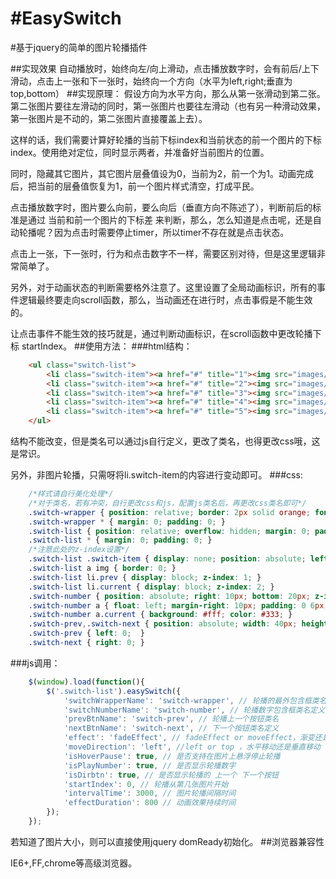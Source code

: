 #EasySwitch
==========

#基于jquery的简单的图片轮播插件

##实现效果
自动播放时，始终向左/向上滑动，点击播放数字时，会有前后/上下滑动，点击上一张和下一张时，始终向一个方向（水平为left,right;垂直为top,bottom）
##实现原理：
假设方向为水平方向，那么从第一张滑动到第二张。第二张图片要往左滑动的同时，第一张图片也要往左滑动（也有另一种滑动效果，第一张图片是不动的，第二张图片直接覆盖上去）。

这样的话，我们需要计算好轮播的当前下标index和当前状态的前一个图片的下标index。使用绝对定位，同时显示两者，并准备好当前图片的位置。

同时，隐藏其它图片，其它图片层叠值设为0，当前为2，前一个为1。动画完成后，把当前的层叠值恢复为1，前一个图片样式清空，打成平民。

点击播放数字时，图片要么向前，要么向后（垂直方向不陈述了），判断前后的标准是通过 当前和前一个图片的下标差 来判断，那么，怎么知道是点击呢，还是自动轮播呢？因为点击时需要停止timer，所以timer不存在就是点击状态。

点击上一张，下一张时，行为和点击数字不一样，需要区别对待，但是这里逻辑非常简单了。

另外，对于动画状态的判断需要格外注意了。这里设置了全局动画标识，所有的事件逻辑最终要走向scroll函数，那么，当动画还在进行时，点击事假是不能生效的。

让点击事件不能生效的技巧就是，通过判断动画标识，在scroll函数中更改轮播下标 startIndex。
##使用方法：
###html结构：
```html
    <ul class="switch-list">
        <li class="switch-item"><a href="#" title="1"><img src="images/1.jpg" alt=""></a></li>
        <li class="switch-item"><a href="#" title="2"><img src="images/2.jpg" alt=""></a></li>
        <li class="switch-item"><a href="#" title="3"><img src="images/3.jpg" alt=""></a></li>
        <li class="switch-item"><a href="#" title="4"><img src="images/4.jpg" alt=""></a></li>
        <li class="switch-item"><a href="#" title="5"><img src="images/5.jpg" alt=""></a></li> 
    </ul>
```
结构不能改变，但是类名可以通过js自行定义，更改了类名，也得更改css哦，这是常识。

另外，非图片轮播，只需呀将li.switch-item的内容进行变动即可。
###css:
```css
    /*样式请自行美化处理*/
    /*对于类名，若有冲突，自行更改css和js，配置js类名后，再更改css类名即可*/
    .switch-wrapper { position: relative; border: 2px solid orange; font-size: 12px; }
    .switch-wrapper * { margin: 0; padding: 0; }
    .switch-list { position: relative; overflow: hidden; margin: 0; padding: 0; }
    .switch-list * { margin: 0; padding: 0; }
    /*注意此处的z-index设置*/
    .switch-list .switch-item { display: none; position: absolute; left: 0; top: 0;  z-index: 0;  text-align: center;  font-size: 16px; background: #333; color: #fff;  }
    .switch-list a img { border: 0; }
    .switch-list li.prev { display: block; z-index: 1; }
    .switch-list li.current { display: block; z-index: 2; }
    .switch-number { position: absolute; right: 10px; bottom: 20px; z-index: 12; }
    .switch-number a { float: left; margin-right: 10px; padding: 0 6px; line-height: 22px; border: 1px solid orange; background: #333; color: #fff; text-decoration: none; }
    .switch-number a.current { background: #fff; color: #333; }
    .switch-prev,.switch-next { position: absolute; width: 40px; height: 22px; text-align: center; line-height: 22px; border: 1px solid orange; background: #333; color: #fff;  top:50%; margin-top: -11px; z-index: 3; text-decoration: none; }
    .switch-prev { left: 0;  }
    .switch-next { right: 0; }
```
###js调用：
```javascript
    $(window).load(function(){
        $('.switch-list').easySwitch({
            'switchWrapperName': 'switch-wrapper', // 轮播的最外包含框类名定义
            'switchNumberName': 'switch-number', // 轮播数字包含框类名定义
            'prevBtnName': 'switch-prev', // 轮播上一个按钮类名
            'nextBtnName': 'switch-next', // 下一个按钮类名定义
            'effect': 'fadeEffect', // fadeEffect or moveEffect，渐变还是移动效果
            'moveDirection': 'left', //left or top ，水平移动还是垂直移动（不包含渐变）
            'isHoverPause': true, // 是否支持在图片上悬浮停止轮播
            'isPlayNumber': true, // 是否显示轮播数字
            'isDirbtn': true, // 是否显示轮播的 上一个 下一个按钮
            'startIndex': 0, // 轮播从第几张图片开始
            'intervalTime': 3000, // 图片轮播间隔时间
            'effectDuration': 800 // 动画效果持续时间
        });
    });
```
若知道了图片大小，则可以直接使用jquery domReady初始化。
##浏览器兼容性

IE6+,FF,chrome等高级浏览器。
    
